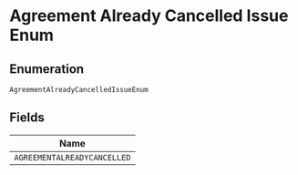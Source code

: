 
# Agreement Already Cancelled Issue Enum

## Enumeration

`AgreementAlreadyCancelledIssueEnum`

## Fields

| Name |
|  --- |
| `AGREEMENTALREADYCANCELLED` |

